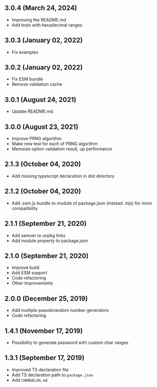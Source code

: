 ## 3.0.4 (March 24, 2024)
* Improving the README.md
* Add tests with hexadecimal ranges

## 3.0.3 (January 02, 2022)
* Fix examples

## 3.0.2 (January 02, 2022)
* Fix ESM bundle
* Remove validation cache

## 3.0.1 (August 24, 2021)
* Update README.md

## 3.0.0 (August 23, 2021)
* Improve PRNG algorithm
* Make new test for each of PRNG algorithm
* Memoize option validation result, up performance

## 2.1.3 (October 04, 2020)
* Add missing typescript declaration in dist directory

## 2.1.2 (October 04, 2020)
* Add .esm.js bundle to module of package.json (instead .mjs) for more compatibility

## 2.1.1 (September 21, 2020)

* Add semver to unpkg links
* Add module property to package.json

## 2.1.0 (September 21, 2020)

* Improve build
* Add ESM support
* Code refactoring
* Other improvements

## 2.0.0 (December 25, 2019)

* Add multiple pseudorandom number generators
* Code refactoring

## 1.4.1 (November 17, 2019)

* Possibility to generate password with custom char ranges

## 1.3.1 (September 17, 2019)

* Improved TS declaration file
* Add TS declaration path to `package.json`
* Add `CHANGELOG.md`